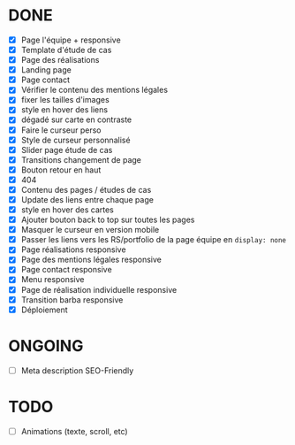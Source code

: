 # DONE

- [x] Page l'équipe + responsive
- [x] Template d'étude de cas
- [x] Page des réalisations
- [x] Landing page
- [x] Page contact
- [x] Vérifier le contenu des mentions légales
- [x] fixer les tailles d'images
- [x] style en hover des liens
- [x] dégadé sur carte en contraste
- [x] Faire le curseur perso
- [x] Style de curseur personnalisé
- [x] Slider page étude de cas
- [x] Transitions changement de page
- [x] Bouton retour en haut
- [x] 404
- [x] Contenu des pages / études de cas
- [x] Update des liens entre chaque page
- [x] style en hover des cartes
- [x] Ajouter bouton back to top sur toutes les pages
- [x] Masquer le curseur en version mobile
- [x] Passer les liens vers les RS/portfolio de la page équipe en `display: none`
- [x] Page réalisations responsive
- [x] Page des mentions légales responsive
- [x] Page contact responsive
- [x] Menu responsive
- [x] Page de réalisation individuelle responsive
- [x] Transition barba responsive
- [x] Déploiement

# ONGOING

- [ ] Meta description SEO-Friendly

# TODO

- [ ] Animations (texte, scroll, etc)
